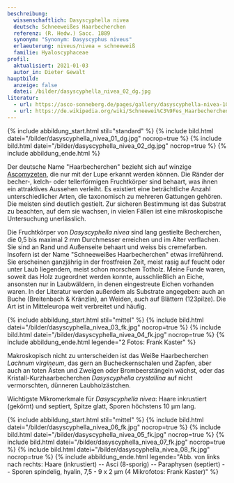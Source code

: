 ```yaml
---
beschreibung:
  wissenschaftlich: Dasyscyphella nivea
  deutsch: Schneeweißes Haarbecherchen
  referenz: (R. Hedw.) Sacc. 1889
  synonym: "Synonym: Dasyscyphus niveus"
  erlaeuterung: niveus/nivea = schneeweiß
  familie: Hyaloscyphaceae
profil:
  aktualisiert: 2021-01-03
  autor_in: Dieter Gewalt
hauptbild:
  anzeige: false
  datei: /bilder/dasyscyphella_nivea_02_dg.jpg
literatur:
  - url: https://asco-sonneberg.de/pages/gallery/dasyscyphella-nivea-100322-04xs15361.php
  - url: https://de.wikipedia.org/wiki/Schneewei%C3%9Fes_Haarbecherchen
---
```

{% include abbildung_start.html stil="standard" %}
{% include bild.html datei="/bilder/dasyscyphella_nivea_01_dg.jpg" nocrop=true %}
{% include bild.html datei="/bilder/dasyscyphella_nivea_02_dg.jpg" nocrop=true %}
{% include abbildung_ende.html %}

Der deutsche Name "Haarbecherchen" bezieht sich auf winzige [Ascomyzeten](Ascomyzeten "Glossar"), die nur mit der Lupe erkannt werden können. Die Ränder der becher-, kelch- oder tellerförmigen Fruchtkörper sind behaart, was ihnen ein attraktives Aussehen verleiht. Es existiert eine beträchtliche Anzahl unterschiedlicher Arten, die taxonomisch zu mehreren Gattungen gehören. Die meisten sind deutlich gestielt. Zur sicheren Bestimmung ist das Substrat zu beachten, auf dem sie wachsen, in vielen Fällen ist eine mikroskopische Untersuchung unerlässlich.

Die Fruchtkörper von *Dasyscyphella nivea* sind lang gestielte Becherchen, die 0,5 bis maximal 2 mm Durchmesser erreichen und im Alter verflachen. Sie sind an Rand und Außenseite behaart und weiss bis cremefarben. Insofern ist der Name "Schneeweißes Haarbecherchen" etwas irreführend. Sie erscheinen ganzjährig in der frostfreien Zeit, meist rasig auf feucht oder unter Laub liegendem, meist schon morschem Totholz. Meine Funde waren, soweit das Holz zugeordnet werden konnte, ausschließlich an Eiche, ansonsten nur in Laubwäldern, in denen eingestreute Eichen vorhanden waren. In der Literatur werden außerdem als Substrate angegeben: auch an Buche (Breitenbach & Kränzlin), an Weiden, auch auf Blättern (123pilze).  Die Art ist in Mitteleuropa weit verbreitet und häufig.

{% include abbildung_start.html stil="mittel" %}
{% include bild.html datei="/bilder/dasyscyphella_nivea_03_fk.jpg" nocrop=true %}
{% include bild.html datei="/bilder/dasyscyphella_nivea_04_fk.jpg" nocrop=true %}
{% include abbildung_ende.html legende="2 Fotos: Frank Kaster" %}

Makroskopisch nicht zu unterscheiden ist das Weiße Haarbecherchen *Lachnum virgineum*, das gern an Bucheckernschalen und Zapfen, aber auch an toten Ästen und Zweigen oder Brombeerstängeln wächst, oder das Kristall-Kurzhaarbecherchen *Dasyscyphella crystallina* auf nicht vermorschten, dünneren Laubholzästchen.

Wichtigste Mikromerkmale für *Dasyscyphella nivea*: Haare inkrustiert (gekörnt) und septiert, Spitze glatt, Sporen höchstens 10 µm lang. 

{% include abbildung_start.html stil="mittel" %}
{% include bild.html datei="/bilder/dasyscyphella_nivea_06_fk.jpg" nocrop=true %}
{% include bild.html datei="/bilder/dasyscyphella_nivea_05_fk.jpg" nocrop=true %}
{% include bild.html datei="/bilder/dasyscyphella_nivea_07_fk.jpg" nocrop=true %}
{% include bild.html datei="/bilder/dasyscyphella_nivea_08_fk.jpg" nocrop=true %}
{% include abbildung_ende.html legende="Abb. von links nach rechts: Haare (inkrustiert) -- Asci (8-sporig) -- Paraphysen (septiert) -- Sporen spindelig, hyalin, 7,5 - 9 x 2 µm (4 Mikrofotos: Frank Kaster)" %}
